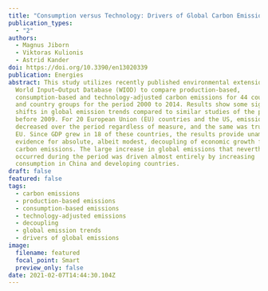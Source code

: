 ```yaml
---
title: "Consumption versus Technology: Drivers of Global Carbon Emissions 2000–2014"
publication_types:
  - "2"
authors:
  - Magnus Jiborn
  - Viktoras Kulionis
  - Astrid Kander
doi: https://doi.org/10.3390/en13020339
publication: Energies
abstract: This study utilizes recently published environmental extensions to the
  World Input–Output Database (WIOD) to compare production-based,
  consumption-based and technology-adjusted carbon emissions for 44 countries
  and country groups for the period 2000 to 2014. Results show some significant
  shifts in global emission trends compared to similar studies of the period
  before 2009. For 20 European Union (EU) countries and the US, emissions
  decreased over the period regardless of measure, and the same was true for the
  EU. Since GDP grew in 18 of these countries, the results provide unambiguous
  evidence for absolute, albeit modest, decoupling of economic growth from
  carbon emissions. The large increase in global emissions that nevertheless
  occurred during the period was driven almost entirely by increasing
  consumption in China and developing countries.
draft: false
featured: false
tags:
  - carbon emissions
  - production-based emissions
  - consumption-based emissions
  - technology-adjusted emissions
  - decoupling
  - global emission trends
  - drivers of global emissions
image:
  filename: featured
  focal_point: Smart
  preview_only: false
date: 2021-02-07T14:44:30.104Z
---
```

